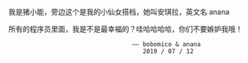 我是猪小能，旁边这个是我的小仙女搭档，她叫安琪拉，英文名 anana

所有的程序员里面，我是不是最幸福的？哇哈哈哈哈，你们不要嫉妒我哦！

                                      —— bobomico & anana
                                         2019 / 07 / 12 
